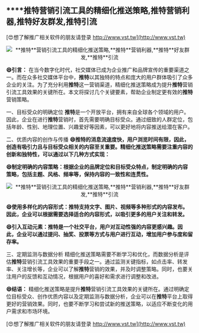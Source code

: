 ## ****推特**营销引流工具的精细化推送策略,**推特**营销利器,**推特**好友群发,**推特**引流**

[😍想了解推广相关软件的朋友请登录 http://www.vst.tw](http://www.vst.tw)

 <center><img src="https://vst.tw/MP4/tuiguang/png/1.png" alt="**推特**营销引流工具的精细化推送策略,**推特**营销利器,**推特**好友群发,**推特**引流"></center>

**😄引言：**
在当今数字化时代，社交媒体已成为企业推广和品牌宣传的重要渠道之一。而在众多社交媒体平台中，**推特**以其独特的特点和庞大的用户群体吸引了众多企业的关注。为了充分利用**推特**这一营销渠道，精细化推送策略成为提升**推特**营销引流工具效果的关键所在。本文将探讨几个关键要素，帮助企业制定更有效的**推特**营销策略。

一、目标受众的明确定位
**推特**是一个开放平台，拥有来自全球各个领域的用户。因此，企业在进行**推特**营销时，首先需要明确目标受众。通过细致的人群定位，包括年龄、性别、地理位置、兴趣爱好等因素，可以更好地将内容推送给潜在客户。

二、优质内容的创作与传播
**😄**推特**的消息流速度快，用户浏览时间有限，因此，创造有吸引力且与目标受众相关的内容至关重要。精细化推送策略需要注重内容的创新和独特性，可以通过以下几种方式实现：**

**😄制定明确的内容策略：根据企业的品牌定位和目标受众特点，制定明确的内容策略，包括主题、风格、频率等，保持内容的一致性和连贯性。**

 <center><img src="https://vst.tw/MP4/tuiguang/png/7.png" alt="**推特**营销引流工具的精细化推送策略,**推特**营销利器,**推特**好友群发,**推特**引流"></center>

**😄使用多样化的内容形式：**推特**支持文字、图片、视频等多种形式的内容发布。因此，企业可以根据需要选择适合的内容形式，以吸引更多的用户关注和转发。**

**😄引入互动元素：**推特**是一个社交平台，用户对互动性强的内容更感兴趣。因此，企业可以通过提问、抽奖、投票等方式与用户进行互动，增加用户参与度和留存率。**

三、定期监测与数据分析
精细化推送策略需要不断学习和优化，而数据分析是评估**推特**营销引流工具效果的重要手段之一。通过监测关键指标，如点击率、转发率、关注增长等，企业可以了解**推特**营销的效果，并及时调整策略。同时，也要关注用户的反馈和互动情况，根据用户的喜好和需求进行调整和改进。

**😄结语：**
精细化推送策略是提升**推特**营销引流工具效果的关键所在。通过明确定位目标受众、创作优质内容以及定期监测与数据分析，企业可以在**推特**平台上取得更好的营销效果。同时，也要不断学习和尝试新的推送策略，以适应不断变化的用户需求和市场环境。

[😍想了解推广相关软件的朋友请登录 http://www.vst.tw](http://www.vst.tw)




